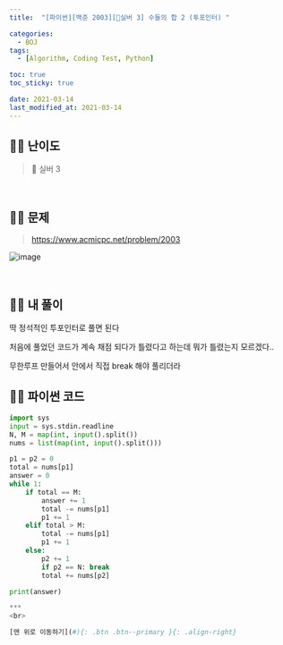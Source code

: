```yaml
---
title:  "[파이썬][백준 2003][🤍실버 3] 수들의 합 2 (투포인터) " 

categories:
  - BOJ
tags:
  - [Algorithm, Coding Test, Python]

toc: true
toc_sticky: true

date: 2021-03-14
last_modified_at: 2021-03-14
---
```


## 🧞‍♂️ 난이도 

> 🤍 실버 3 

<br>

## 🧞‍♂️ 문제

> <https://www.acmicpc.net/problem/2003>

![image](https://user-images.githubusercontent.com/42318591/111442936-3ae0b000-874c-11eb-9e39-b9439b2e4635.png)

<br>

## 🧞‍♂️ 내 풀이

딱 정석적인 투포인터로 풀면 된다

처음에 풀었던 코드가 계속 채점 되다가 틀렸다고 하는데 뭐가 틀렸는지 모르겠다..

무한루프 만들어서 안에서 직접 break 해야 풀리더라

## 🧞‍♂️ 파이썬 코드

```python
import sys
input = sys.stdin.readline
N, M = map(int, input().split())
nums = list(map(int, input().split()))

p1 = p2 = 0
total = nums[p1]
answer = 0
while 1:
    if total == M:
        answer += 1
        total -= nums[p1]
        p1 += 1
    elif total > M:
        total -= nums[p1]
        p1 += 1
    else:
        p2 += 1
        if p2 == N: break
        total += nums[p2]

print(answer)

***
<br>

[맨 위로 이동하기](#){: .btn .btn--primary }{: .align-right}